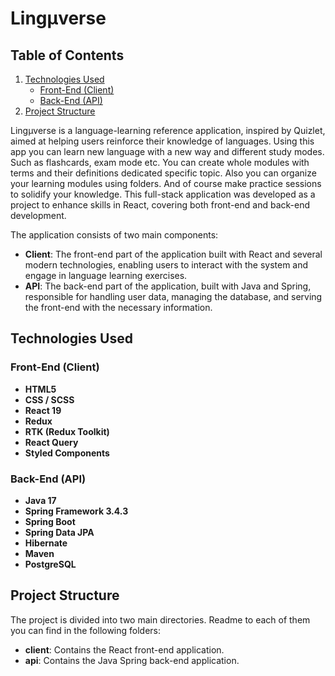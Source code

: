 # Lingμverse

## Table of Contents
1. [Technologies Used](#technologies-used)
    - [Front-End (Client)](#front-end-client)
    - [Back-End (API)](#back-end-api)
2. [Project Structure](#project-structure)

Lingμverse is a language-learning reference application, inspired by Quizlet, aimed at helping users reinforce their 
knowledge of languages. Using this app you can learn new language with a new way and different study modes. Such as flashcards, exam mode etc.
You can create whole modules with terms and their definitions dedicated specific topic. Also you can organize your learning modules using folders.
And of course make practice sessions to solidify your knowledge.
This full-stack application was developed as a project to enhance skills in React, 
covering both front-end and back-end development.

The application consists of two main components:
- **Client**: The front-end part of the application built with React and several modern technologies, enabling users to interact with the system and engage in language learning exercises.
- **API**: The back-end part of the application, built with Java and Spring, responsible for handling user data, managing the database, and serving the front-end with the necessary information.

## Technologies Used

### Front-End (Client)
- **HTML5**
- **CSS / SCSS**
- **React 19**
- **Redux**
- **RTK (Redux Toolkit)**
- **React Query**
- **Styled Components**

### Back-End (API)
- **Java 17**
- **Spring Framework 3.4.3**
- **Spring Boot**
- **Spring Data JPA**
- **Hibernate**
- **Maven**
- **PostgreSQL**

## Project Structure

The project is divided into two main directories. Readme to each of them you can find in the following folders:
- **client**: Contains the React front-end application.
- **api**: Contains the Java Spring back-end application.